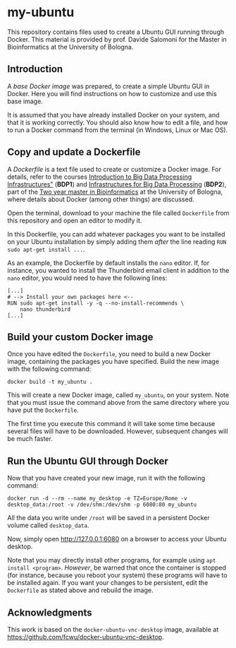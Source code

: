 # my-ubuntu
This repository contains files used to create a Ubuntu GUI running through Docker. This material is provided by prof. Davide Salomoni for the Master in Bioinformatics at the University of Bologna.

## Introduction

A _base Docker image_ was prepared, to create a simple Ubuntu GUI in Docker. Here you will find instructions on how to customize and use this base image.

It is assumed that you have already installed Docker on your system, and that it is working correctly. You should also know how to edit a file, and how to run a Docker command from the terminal (in Windows, Linux or Mac OS).

## Copy and update a Dockerfile

A _Dockerfile_ is a text file used to create or customize a Docker image. For details, refer to the courses <a href="https://www.unibo.it/it/didattica/insegnamenti/insegnamento/2022/433238">Introduction to Big Data Processing Infrastructures"</a> (__BDP1__) and <a href="https://www.unibo.it/it/didattica/insegnamenti/insegnamento/2022/435337">Infrastructures for Big Data Processing</a> (__BDP2__), part of the <a href="https://corsi.unibo.it/2cycle/Bioinformatics">Two year master in Bioinformatics</a> at the University of Bologna, where details about Docker (among other things) are discussed.

Open the terminal, download to your machine the file called `Dockerfile` from this repository and open an editor to modify it.

In this Dockerfile, you can add whatever packages you want to be installed on your Ubuntu installation by simply adding them _after_ the line reading `RUN sudo apt-get install ...`. 

As an example, the Dockerfile by default installs the `nano` editor. If, for instance, you wanted to install the Thunderbird email client in addition to the `nano` editor, you would need to have the following lines:

```
[...]
# --> Install your own packages here <--
RUN sudo apt-get install -y -q --no-install-recommends \
    nano thunderbird
[...]
```

## Build your custom Docker image

Once you have edited the `Dockerfile`, you need to build a new Docker image, containing the packages you have specified. Build the new image with the following command:

```
docker build -t my_ubuntu .
```

This will create a new Docker image, called `my_ubuntu`, on your system. Note that you must issue the command above from the same directory where you have put the `Dockerfile`. 

The first time you execute this command it will take some time because several files will have to be downloaded. However, subsequent changes will be much faster.

## Run the Ubuntu GUI through Docker

Now that you have created your new image, run it with the following command:

```
docker run -d --rm --name my_desktop -e TZ=Europe/Rome -v desktop_data:/root -v /dev/shm:/dev/shm -p 6080:80 my_ubuntu
```

All the data you write under `/root` will be saved in a persistent Docker volume called `desktop_data`. 

Now, simply open http://127.0.0.1:6080 on a browser to access your Ubuntu desktop.

Note that you may directly install other programs, for example using `apt install <program>`. _However_, be warned that once the container is stopped (for instance, because you reboot your system) these programs will have to be installed again. If you want your changes to be persistent, edit the `Dockerfile` as stated above and rebuild the image. 

## Acknowledgments

This work is based on the `docker-ubuntu-vnc-desktop` image, available at <a href="https://github.com/fcwu/docker-ubuntu-vnc-desktop">https://github.com/fcwu/docker-ubuntu-vnc-desktop</a>.